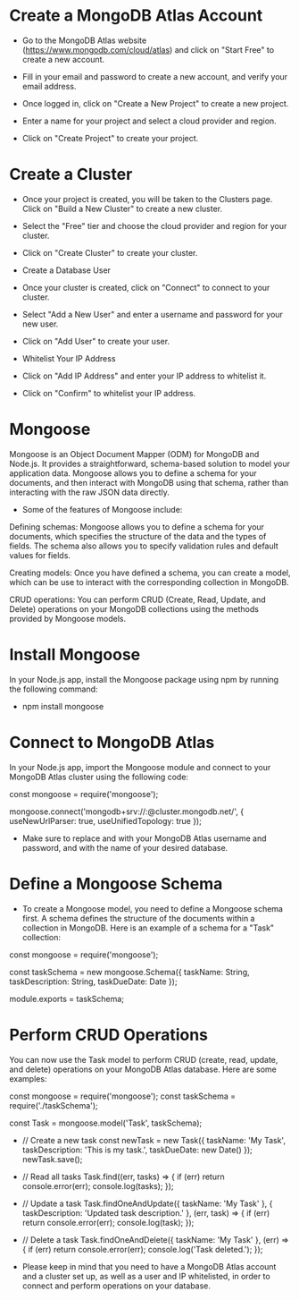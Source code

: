 # Create a MongoDB Atlas Account

- Go to the MongoDB Atlas website (https://www.mongodb.com/cloud/atlas) and click on "Start Free" to create a new account.

- Fill in your email and password to create a new account, and verify your email address.

- Once logged in, click on "Create a New Project" to create a new project.

- Enter a name for your project and select a cloud provider and region.

- Click on "Create Project" to create your project.

# Create a Cluster

- Once your project is created, you will be taken to the Clusters page. Click on "Build a New Cluster" to create a new cluster.

- Select the "Free" tier and choose the cloud provider and region for your cluster.

- Click on "Create Cluster" to create your cluster.

- Create a Database User

- Once your cluster is created, click on "Connect" to connect to your cluster.

- Select "Add a New User" and enter a username and password for your new user.

- Click on "Add User" to create your user.

- Whitelist Your IP Address

- Click on "Add IP Address" and enter your IP address to whitelist it.

- Click on "Confirm" to whitelist your IP address.

# Mongoose 

Mongoose is an Object Document Mapper (ODM) for MongoDB and Node.js. It provides a straightforward, schema-based solution to model your application data. Mongoose allows you to define a schema for your documents, and then interact with MongoDB using that schema, rather than interacting with the raw JSON data directly.

- Some of the features of Mongoose include:

Defining schemas: Mongoose allows you to define a schema for your documents, which specifies the structure of the data and the types of fields. The schema also allows you to specify validation rules and default values for fields.

Creating models: Once you have defined a schema, you can create a model, which can be use to interact with the corresponding collection in MongoDB.

CRUD operations: You can perform CRUD (Create, Read, Update, and Delete) operations on your MongoDB collections using the methods provided by Mongoose models.


# Install Mongoose

In your Node.js app, install the Mongoose package using npm by running the following command:

- npm install mongoose

# Connect to MongoDB Atlas

In your Node.js app, import the Mongoose module and connect to your MongoDB Atlas cluster using the following code:

const mongoose = require('mongoose');

mongoose.connect('mongodb+srv://<username>:<password>@cluster.mongodb.net/<dbname>', {
  useNewUrlParser: true,
  useUnifiedTopology: true
});

- Make sure to replace <username> and <password> with your MongoDB Atlas username and password, and <dbname> with the name of your desired database.

# Define a Mongoose Schema

- To create a Mongoose model, you need to define a Mongoose schema first. A schema defines the structure of the documents within a collection in MongoDB. Here is an example of a schema for a "Task" collection:

const mongoose = require('mongoose');

const taskSchema = new mongoose.Schema({
  taskName: String,
  taskDescription: String,
  taskDueDate: Date
});

module.exports = taskSchema;


# Perform CRUD Operations

You can now use the Task model to perform CRUD (create, read, update, and delete) operations on your MongoDB Atlas database. Here are some examples:

const mongoose = require('mongoose');
const taskSchema = require('./taskSchema');

const Task = mongoose.model('Task', taskSchema);

- // Create a new task
const newTask = new Task({
  taskName: 'My Task',
  taskDescription: 'This is my task.',
  taskDueDate: new Date()
});
newTask.save();

- // Read all tasks
Task.find((err, tasks) => {
  if (err) return console.error(err);
  console.log(tasks);
});

- // Update a task
Task.findOneAndUpdate({ taskName: 'My Task' }, { taskDescription: 'Updated task description.' }, (err, task) => {
  if (err) return console.error(err);
  console.log(task);
});

- // Delete a task
Task.findOneAndDelete({ taskName: 'My Task' }, (err) => {
  if (err) return console.error(err);
  console.log('Task deleted.');
});


- Please keep in mind that you need to have a MongoDB Atlas account and a cluster set up, as well as a user and IP whitelisted, in order to connect and perform operations on your database.


